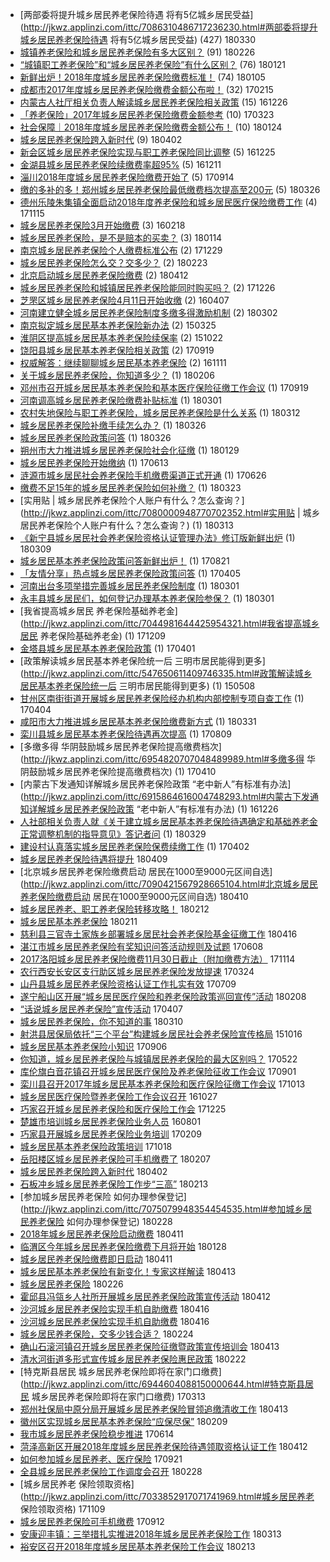 - [两部委将提升城乡居民养老保险待遇 将有5亿城乡居民受益](http://jkwz.applinzi.com/ittc/7086310486717236230.html#两部委将提升城乡居民养老保险待遇 将有5亿城乡居民受益) (427) 180330 
- [城镇养老保险和城乡居民养老保险有多大区别？](http://jkwz.applinzi.com/ittc/7074443037541663750.html#城镇养老保险和城乡居民养老保险有多大区别？) (91) 180226 
- [“城镇职工养老保险”和“城乡居民养老保险”有什么区别？](http://jkwz.applinzi.com/ittc/7061160712271823888.html#“城镇职工养老保险”和“城乡居民养老保险”有什么区别？) (76) 180121 
- [新鲜出炉！2018年度城乡居民养老保险缴费标准！](http://jkwz.applinzi.com/ittc/7055188601157977099.html#新鲜出炉！2018年度城乡居民养老保险缴费标准！) (74) 180105 
- [成都市2017年度城乡居民养老保险缴费金额公布啦！](http://jkwz.applinzi.com/ittc/6934867351727244293.html#成都市2017年度城乡居民养老保险缴费金额公布啦！) (32) 170215 
- [内蒙古人社厅相关负责人解读城乡居民养老保险相关政策](http://jkwz.applinzi.com/ittc/6915860413865788420.html#内蒙古人社厅相关负责人解读城乡居民养老保险相关政策) (15) 161226 
- [「养老保险」2017年城乡居民养老保险缴费金额参考](http://jkwz.applinzi.com/ittc/6948345776072819716.html#「养老保险」2017年城乡居民养老保险缴费金额参考) (10) 170323 
- [社会保障｜2018年度城乡居民养老保险缴费金额公布！](http://jkwz.applinzi.com/ittc/7062247508955104272.html#社会保障｜2018年度城乡居民养老保险缴费金额公布！) (10) 180124 
- [城乡居民养老保险跨入新时代](http://jkwz.applinzi.com/ittc/7087431540151944198.html#城乡居民养老保险跨入新时代) (9) 180402 
- [新会区城乡居民养老保险实现与职工养老保险同比调整](http://jkwz.applinzi.com/ittc/6915500156152972292.html#新会区城乡居民养老保险实现与职工养老保险同比调整) (5) 161225 
- [金湖县城乡居民养老保险续缴费率超95%](http://jkwz.applinzi.com/ittc/6910290885895259140.html#金湖县城乡居民养老保险续缴费率超95%) (5) 161211 
- [淄川2018年度城乡居民养老保险缴费开始了](http://jkwz.applinzi.com/ittc/7013100689545495568.html#淄川2018年度城乡居民养老保险缴费开始了) (5) 170914 
- [缴的多补的多！郑州城乡居民养老保险最低缴费档次提高至200元](http://jkwz.applinzi.com/ittc/7084853494622454794.html#缴的多补的多！郑州城乡居民养老保险最低缴费档次提高至200元) (5) 180326 
- [德州乐陵朱集镇全面启动2018年度养老保险和城乡居民医疗保险缴费工作](http://jkwz.applinzi.com/ittc/7036095001598100497.html#德州乐陵朱集镇全面启动2018年度养老保险和城乡居民医疗保险缴费工作) (4) 171115 
- [城乡居民养老保险3月开始缴费](http://jkwz.applinzi.com/ittc/6800084830268163076.html#城乡居民养老保险3月开始缴费) (3) 160218 
- [城乡居民养老保险，是不是赔本的买卖？](http://jkwz.applinzi.com/ittc/7058516892623307782.html#城乡居民养老保险，是不是赔本的买卖？) (3) 180114 
- [南京城乡居民养老保险个人缴费标准公布](http://jkwz.applinzi.com/ittc/7052568435223954449.html#南京城乡居民养老保险个人缴费标准公布) (2) 171229 
- [城乡居民养老保险怎么交？交多少？](http://jkwz.applinzi.com/ittc/7073352123159151626.html#城乡居民养老保险怎么交？交多少？) (2) 180223 
- [北京启动城乡居民养老保险缴费](http://jkwz.applinzi.com/ittc/7091043677378184198.html#北京启动城乡居民养老保险缴费) (2) 180412 
- [城乡居民养老保险和城镇居民养老保险能同时购买吗？](http://jkwz.applinzi.com/ittc/7051447337585476624.html#城乡居民养老保险和城镇居民养老保险能同时购买吗？) (2) 171226 
- [芝罘区城乡居民养老保险4月11日开始收缴](http://jkwz.applinzi.com/ittc/6818351339432051717.html#芝罘区城乡居民养老保险4月11日开始收缴) (2) 160407 
- [河南建立健全城乡居民养老保险制度多缴多得激励机制](http://jkwz.applinzi.com/ittc/7075821792042419206.html#河南建立健全城乡居民养老保险制度多缴多得激励机制) (2) 180302 
- [南京拟定城乡居民基本养老保险新办法](http://jkwz.applinzi.com/ittc/547650611397479521.html#南京拟定城乡居民基本养老保险新办法) (2) 150325 
- [淮阴区提高城乡居民基本养老保险续保率](http://jkwz.applinzi.com/ittc/6755660146023760901.html#淮阴区提高城乡居民基本养老保险续保率) (2) 151022 
- [饶阳县城乡居民基本养老保险相关政策](http://jkwz.applinzi.com/ittc/7015066714155516944.html#饶阳县城乡居民基本养老保险相关政策) (2) 170919 
- [权威解答：继续聊聊城乡居民基本养老保险](http://jkwz.applinzi.com/ittc/6899292382029153284.html#权威解答：继续聊聊城乡居民基本养老保险) (2) 161111 
- [关于城乡居民养老保险，你知道多少？](http://jkwz.applinzi.com/ittc/7066999469252281351.html#关于城乡居民养老保险，你知道多少？) (1) 180206 
- [邓州市召开城乡居民基本养老保险和基本医疗保险征缴工作会议](http://jkwz.applinzi.com/ittc/7015111796715947025.html#邓州市召开城乡居民基本养老保险和基本医疗保险征缴工作会议) (1) 170919 
- [河南调高城乡居民养老保险缴费补贴标准](http://jkwz.applinzi.com/ittc/7075409955530474506.html#河南调高城乡居民养老保险缴费补贴标准) (1) 180301 
- [农村失地保险与职工养老保险，城乡居民养老保险是什么关系](http://jkwz.applinzi.com/ittc/7079625401880282123.html#农村失地保险与职工养老保险，城乡居民养老保险是什么关系) (1) 180312 
- [城乡居民养老保险补缴手续怎么办？](http://jkwz.applinzi.com/ittc/7084813016535401478.html#城乡居民养老保险补缴手续怎么办？) (1) 180326 
- [城乡居民养老保险政策问答](http://jkwz.applinzi.com/ittc/7084784724688241674.html#城乡居民养老保险政策问答) (1) 180326 
- [朔州市大力推进城乡居民养老保险社会化征缴](http://jkwz.applinzi.com/ittc/7064059915197219851.html#朔州市大力推进城乡居民养老保险社会化征缴) (1) 180129 
- [城乡居民养老保险开始缴纳](http://jkwz.applinzi.com/ittc/6978553413393449989.html#城乡居民养老保险开始缴纳) (1) 170613 
- [涟源市城乡居民社会养老保险手机缴费渠道正式开通](http://jkwz.applinzi.com/ittc/6983502061952828421.html#涟源市城乡居民社会养老保险手机缴费渠道正式开通) (1) 170626 
- [缴费不足15年的城乡居民养老保险如何补缴？](http://jkwz.applinzi.com/ittc/7083717585994777607.html#缴费不足15年的城乡居民养老保险如何补缴？) (1) 180323 
- [实用贴 | 城乡居民养老保险个人账户有什么？怎么查询？](http://jkwz.applinzi.com/ittc/7080000948770702352.html#实用贴 | 城乡居民养老保险个人账户有什么？怎么查询？) (1) 180313 
- [《新宁县城乡居民社会养老保险资格认证管理办法》修订版新鲜出炉](http://jkwz.applinzi.com/ittc/7078444930790065162.html#《新宁县城乡居民社会养老保险资格认证管理办法》修订版新鲜出炉) (1) 180309 
- [城乡居民基本养老保险政策问答新鲜出炉！](http://jkwz.applinzi.com/ittc/7004175180413535249.html#城乡居民基本养老保险政策问答新鲜出炉！) (1) 170821 
- [「友情分享」热点城乡居民养老保险政策问答](http://jkwz.applinzi.com/ittc/6953102168998544388.html#「友情分享」热点城乡居民养老保险政策问答) (1) 170405 
- [河南出台多项举措完善城乡居民养老保险制度](http://jkwz.applinzi.com/ittc/7075526360548508683.html#河南出台多项举措完善城乡居民养老保险制度) (1) 180301 
- [永丰县城乡居民们，如何登记办理基本养老保险参保？](http://jkwz.applinzi.com/ittc/7074807744727352331.html#永丰县城乡居民们，如何登记办理基本养老保险参保？) (1) 180301 
- [我省提高城乡居民
养老保险基础养老金](http://jkwz.applinzi.com/ittc/7044981644425954321.html#我省提高城乡居民
养老保险基础养老金) (1) 171209 
- [金塔县城乡居民基本养老保险政策](http://jkwz.applinzi.com/ittc/6951602280372634629.html#金塔县城乡居民基本养老保险政策) (1) 170401 
- [政策解读城乡居民基本养老保险统一后 三明市居民能得到更多](http://jkwz.applinzi.com/ittc/547650611409746335.html#政策解读城乡居民基本养老保险统一后 三明市居民能得到更多) (1) 150508 
- [甘州区南街街道开展城乡居民养老保险经办机构内部控制专项自查工作](http://jkwz.applinzi.com/ittc/6952686397814211589.html#甘州区南街街道开展城乡居民养老保险经办机构内部控制专项自查工作) (1) 170404 
- [咸阳市大力推进城乡居民基本养老保险缴费新方式](http://jkwz.applinzi.com/ittc/7086542174969922577.html#咸阳市大力推进城乡居民基本养老保险缴费新方式) (1) 180331 
- [栾川县城乡居民基本养老保险待遇再次提高](http://jkwz.applinzi.com/ittc/6999854047602148368.html#栾川县城乡居民基本养老保险待遇再次提高) (1) 170809 
- [多缴多得 华阴鼓励城乡居民养老保险提高缴费档次](http://jkwz.applinzi.com/ittc/6954820707048489989.html#多缴多得 华阴鼓励城乡居民养老保险提高缴费档次) (1) 170410 
- [内蒙古下发通知详解城乡居民养老保险政策 “老中新人”有标准有办法](http://jkwz.applinzi.com/ittc/6915864616004748293.html#内蒙古下发通知详解城乡居民养老保险政策 “老中新人”有标准有办法) (1) 161226 
- [人社部相关负责人就《关于建立城乡居民基本养老保险待遇确定和基础养老金正常调整机制的指导意见》答记者问](http://jkwz.applinzi.com/ittc/7085919541656028167.html#人社部相关负责人就《关于建立城乡居民基本养老保险待遇确定和基础养老金正常调整机制的指导意见》答记者问) (1) 180329 
- [建设村认真落实城乡居民养老保险保费续缴工作](http://jkwz.applinzi.com/ittc/6951971826069668868.html#建设村认真落实城乡居民养老保险保费续缴工作) (1) 170402 
- [城乡居民养老保险待遇将提升](http://jkwz.applinzi.com/ittc/7089930059739825162.html#城乡居民养老保险待遇将提升)  180409 
- [北京城乡居民养老保险缴费启动 居民在1000至9000元区间自选](http://jkwz.applinzi.com/ittc/7090421567928665104.html#北京城乡居民养老保险缴费启动 居民在1000至9000元区间自选)  180410 
- [城乡居民养老、职工养老保险转移攻略！](http://jkwz.applinzi.com/ittc/7069127024486908945.html#城乡居民养老、职工养老保险转移攻略！)  180212 
- [城乡居民基本养老保险](http://jkwz.applinzi.com/ittc/7068961889059341319.html#城乡居民基本养老保险)  180211 
- [慈利县三官寺土家族乡部署城乡居民社会养老保险基金征缴工作](http://jkwz.applinzi.com/ittc/7092606554576782346.html#慈利县三官寺土家族乡部署城乡居民社会养老保险基金征缴工作)  180416 
- [湛江市城乡居民养老保险有奖知识问答活动规则及试题](http://jkwz.applinzi.com/ittc/6976739578059686916.html#湛江市城乡居民养老保险有奖知识问答活动规则及试题)  170608 
- [2017洛阳城乡居民养老保险缴费11月30日截止（附加缴费方法）](http://jkwz.applinzi.com/ittc/7035771706445136912.html#2017洛阳城乡居民养老保险缴费11月30日截止（附加缴费方法）)  171114 
- [农行西安长安区支行助区城乡居民养老保险发放提速](http://jkwz.applinzi.com/ittc/6948663393601979396.html#农行西安长安区支行助区城乡居民养老保险发放提速)  170324 
- [山丹县城乡居民养老保险资格认证工作扎实有效](http://jkwz.applinzi.com/ittc/6988267361470514192.html#山丹县城乡居民养老保险资格认证工作扎实有效)  170709 
- [遂宁船山区开展“城乡居民医疗保险和养老保险政策巡回宣传”活动](http://jkwz.applinzi.com/ittc/7067645211297973265.html#遂宁船山区开展“城乡居民医疗保险和养老保险政策巡回宣传”活动)  180208 
- [“话说城乡居民养老保险”宣传活动](http://jkwz.applinzi.com/ittc/6953688536275485701.html#“话说城乡居民养老保险”宣传活动)  170407 
- [城乡居民养老保险，你不知道的事](http://jkwz.applinzi.com/ittc/7078889340262679558.html#城乡居民养老保险，你不知道的事)  180310 
- [射洪县居保局依托“三个平台”构建城乡居民社会养老保险宣传格局](http://jkwz.applinzi.com/ittc/6753821814121563141.html#射洪县居保局依托“三个平台”构建城乡居民社会养老保险宣传格局)  151016 
- [城乡居民基本养老保险小知识](http://jkwz.applinzi.com/ittc/7010190934376186896.html#城乡居民基本养老保险小知识)  170906 
- [你知道，城乡居民养老保险与城镇居民养老保险的最大区别吗？](http://jkwz.applinzi.com/ittc/6970486514742985732.html#你知道，城乡居民养老保险与城镇居民养老保险的最大区别吗？)  170522 
- [库伦旗白音花镇召开城乡居民医疗保险及养老保险征收工作会议](http://jkwz.applinzi.com/ittc/7008400168037385232.html#库伦旗白音花镇召开城乡居民医疗保险及养老保险征收工作会议)  170901 
- [栾川县召开2017年城乡居民基本养老保险和医疗保险征缴工作会议](http://jkwz.applinzi.com/ittc/7023998862019265552.html#栾川县召开2017年城乡居民基本养老保险和医疗保险征缴工作会议)  171013 
- [城乡居民医疗保险暨养老保险工作会议召开](http://jkwz.applinzi.com/ittc/6893600192888046597.html#城乡居民医疗保险暨养老保险工作会议召开)  161027 
- [巧家召开城乡居民养老保险和医疗保险工作会](http://jkwz.applinzi.com/ittc/7051048385597932561.html#巧家召开城乡居民养老保险和医疗保险工作会)  171225 
- [楚雄市培训城乡居民养老保险业务人员](http://jkwz.applinzi.com/ittc/6861374429111780357.html#楚雄市培训城乡居民养老保险业务人员)  160801 
- [巧家县开展城乡居民养老保险业务培训](http://jkwz.applinzi.com/ittc/6932649169826350085.html#巧家县开展城乡居民养老保险业务培训)  170209 
- [城乡居民基本养老保险政策培训](http://jkwz.applinzi.com/ittc/7025782650957202448.html#城乡居民基本养老保险政策培训)  171018 
- [岳阳楼区城乡居民养老保险可手机缴费了](http://jkwz.applinzi.com/ittc/7067396403687326730.html#岳阳楼区城乡居民养老保险可手机缴费了)  180207 
- [城乡居民养老保险跨入新时代](http://jkwz.applinzi.com/ittc/7087422915241067531.html#城乡居民养老保险跨入新时代)  180402 
- [石板冲乡城乡居民养老保险工作步“三高”](http://jkwz.applinzi.com/ittc/7069580724913308682.html#石板冲乡城乡居民养老保险工作步“三高”)  180213 
- [参加城乡居民养老保险 如何办理参保登记](http://jkwz.applinzi.com/ittc/7075079948354454535.html#参加城乡居民养老保险 如何办理参保登记)  180228 
- [2018年城乡居民养老保险启动缴费](http://jkwz.applinzi.com/ittc/7090554396079555594.html#2018年城乡居民养老保险启动缴费)  180411 
- [临渭区今年城乡居民养老保险缴费下月将开始](http://jkwz.applinzi.com/ittc/7063587763058639889.html#临渭区今年城乡居民养老保险缴费下月将开始)  180128 
- [城乡居民养老保险缴费即日启动](http://jkwz.applinzi.com/ittc/7090680275711558666.html#城乡居民养老保险缴费即日启动)  180411 
- [城乡居民基本养老保险有新变化！专家这样解读](http://jkwz.applinzi.com/ittc/7091363939583788043.html#城乡居民基本养老保险有新变化！专家这样解读)  180413 
- [城乡居民养老保险](http://jkwz.applinzi.com/ittc/7074318768736322577.html#城乡居民养老保险)  180226 
- [霍邱县冯瓴乡人社所开展城乡居民养老保险政策宣传活动](http://jkwz.applinzi.com/ittc/7091048222829315089.html#霍邱县冯瓴乡人社所开展城乡居民养老保险政策宣传活动)  180412 
- [沙河城乡居民养老保险实现手机自助缴费](http://jkwz.applinzi.com/ittc/7092534032762143754.html#沙河城乡居民养老保险实现手机自助缴费)  180416 
- [沙河城乡居民养老保险实现手机自助缴费](http://jkwz.applinzi.com/ittc/7092529906682692618.html#沙河城乡居民养老保险实现手机自助缴费)  180416 
- [城乡居民养老保险，交多少钱合适？](http://jkwz.applinzi.com/ittc/7073335975034225675.html#城乡居民养老保险，交多少钱合适？)  180224 
- [确山石滚河镇召开城乡居民养老保险征缴暨政策宣传培训会](http://jkwz.applinzi.com/ittc/7091458803281429510.html#确山石滚河镇召开城乡居民养老保险征缴暨政策宣传培训会)  180413 
- [清水河街道多形式宣传城乡居民养老保险惠民政策](http://jkwz.applinzi.com/ittc/7073006582353101834.html#清水河街道多形式宣传城乡居民养老保险惠民政策)  180222 
- [特克斯县居民 城乡居民养老保险即将在家门口缴费](http://jkwz.applinzi.com/ittc/6944604088150000644.html#特克斯县居民 城乡居民养老保险即将在家门口缴费)  170313 
- [郑州社保局中原分局开展城乡居民养老保险冒领追缴清收工作](http://jkwz.applinzi.com/ittc/7091514920615281680.html#郑州社保局中原分局开展城乡居民养老保险冒领追缴清收工作)  180413 
- [徽州区实现城乡居民基本养老保险“应保尽保”](http://jkwz.applinzi.com/ittc/7068119888571139089.html#徽州区实现城乡居民基本养老保险“应保尽保”)  180209 
- [我市城乡居民养老保险稳步推进](http://jkwz.applinzi.com/ittc/6978957821587489797.html#我市城乡居民养老保险稳步推进)  170614 
- [菏泽高新区开展2018年度城乡居民养老保险待遇领取资格认证工作](http://jkwz.applinzi.com/ittc/7091037387025286150.html#菏泽高新区开展2018年度城乡居民养老保险待遇领取资格认证工作)  180412 
- [如何参加城乡居民养老、医疗保险](http://jkwz.applinzi.com/ittc/7015643942807405584.html#如何参加城乡居民养老、医疗保险)  170921 
- [全县城乡居民养老保险工作调度会召开](http://jkwz.applinzi.com/ittc/7074994737839080465.html#全县城乡居民养老保险工作调度会召开)  180228 
- [城乡居民养老 保险领取资格](http://jkwz.applinzi.com/ittc/7033852917071741969.html#城乡居民养老 保险领取资格)  171109 
- [城乡居民养老保险可手机缴费](http://jkwz.applinzi.com/ittc/7012337679990260496.html#城乡居民养老保险可手机缴费)  170912 
- [安康迎丰镇：三举措扎实推进2018年城乡居民养老保险工作](http://jkwz.applinzi.com/ittc/7079923079260406801.html#安康迎丰镇：三举措扎实推进2018年城乡居民养老保险工作)  180313 
- [裕安区召开2018年度城乡居民基本养老保险工作会议](http://jkwz.applinzi.com/ittc/7069589768386380816.html#裕安区召开2018年度城乡居民基本养老保险工作会议)  180213 

